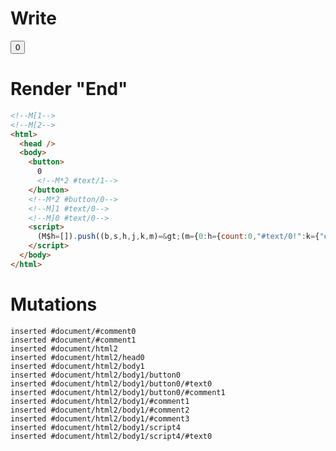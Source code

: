 # Write
  <!M[1><!M[2><button>0<!M*2 #text/1></button><!M*2 #button/0><!M]1 #text/0><!M]0 #text/0><script>(M$h=[]).push((b,s,h,j,k,m)=>(m={0:h={count:0,"#text/0!":k={"#text/0!":j={}},"#text/0(":b("packages/translator-tags/src/__tests__/fixtures/basic-nested-scope-dynamic-tag/components/child.marko")},1:k,2:j},j._=h,k["#text/0("]=b("packages/translator-tags/src/__tests__/fixtures/basic-nested-scope-dynamic-tag/template.marko_1_renderer",h),m),[2,"packages/translator-tags/src/__tests__/fixtures/basic-nested-scope-dynamic-tag/template.marko_1_count",2,"packages/translator-tags/src/__tests__/fixtures/basic-nested-scope-dynamic-tag/template.marko_1_count/subscriber",])</script>


# Render "End"
```html
<!--M[1-->
<!--M[2-->
<html>
  <head />
  <body>
    <button>
      0
      <!--M*2 #text/1-->
    </button>
    <!--M*2 #button/0-->
    <!--M]1 #text/0-->
    <!--M]0 #text/0-->
    <script>
      (M$h=[]).push((b,s,h,j,k,m)=&gt;(m={0:h={count:0,"#text/0!":k={"#text/0!":j={}},"#text/0(":b("packages/translator-tags/src/__tests__/fixtures/basic-nested-scope-dynamic-tag/components/child.marko")},1:k,2:j},j._=h,k["#text/0("]=b("packages/translator-tags/src/__tests__/fixtures/basic-nested-scope-dynamic-tag/template.marko_1_renderer",h),m),[2,"packages/translator-tags/src/__tests__/fixtures/basic-nested-scope-dynamic-tag/template.marko_1_count",2,"packages/translator-tags/src/__tests__/fixtures/basic-nested-scope-dynamic-tag/template.marko_1_count/subscriber",])
    </script>
  </body>
</html>
```

# Mutations
```
inserted #document/#comment0
inserted #document/#comment1
inserted #document/html2
inserted #document/html2/head0
inserted #document/html2/body1
inserted #document/html2/body1/button0
inserted #document/html2/body1/button0/#text0
inserted #document/html2/body1/button0/#comment1
inserted #document/html2/body1/#comment1
inserted #document/html2/body1/#comment2
inserted #document/html2/body1/#comment3
inserted #document/html2/body1/script4
inserted #document/html2/body1/script4/#text0
```